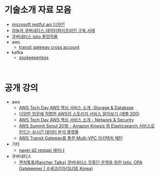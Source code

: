 # 기술소개 자료 모음
* [microsoft restful api 디자인](https://docs.microsoft.com/ko-kr/azure/architecture/best-practices/api-design)
* [야놀자 쿠버네티스 데이터파이프라인 구축 사례](https://speakerdeck.com/1ambda/machine-learning-on-kubernetes?slide=13)
* [쿠버네티스 istio 졸업작품](https://youtu.be/TDG2syZHrpI)
* aws
  * [transit gateway cross account](https://whchoi98.gitbook.io/aws-hybrid/3.-multiaccount/3.2.ram-multiaccount-tgw)
* kafka
  * [zookeeperless](https://learnk8s.io/kafka-ha-kubernetes)

<br>

# 공개 강의
* aws
  * [AWS Tech Day AWS 핵심 서비스 소개 -Storage & Database](https://youtu.be/LoEeQe2jXYM)
  * [다양한 업무에 적합한 AWS의 스토리지 서비스 알아보기 (레벨 200) ](https://youtu.be/frZzYF0zvR0)
  * [AWS Tech Day AWS 핵심 서비스 소개 - Network & Security](https://youtu.be/7HvdFkVDCHQ)
  * [AWS Summit Seoul 2016 - Amazon Kinesis 와 Elasticsearch 서비스로 만드는 실시간 데이터 분석 플랫폼](https://youtu.be/SHVWcAW4RQ8)
  * [AWS Transit Gateway를 통한 Multi-VPC 아키텍처 패턴](https://youtu.be/vEFh0BQ3iOk)
* 기타
  * [naver d2 restapi 세미나](https://youtu.be/RP_f5dMoHFc)
* 쿠버네티스
  * [랜처톡톡(Rancher Talks) 쿠버네티스 무중단 운영을 위한 Istio, OPA Gatekeeper | 수세코리아(SUSE Korea)](https://youtu.be/2Vk9ShkPxh8)
